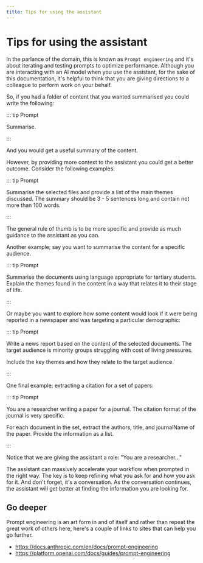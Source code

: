 ```yaml
---
title: Tips for using the assistant
---
```


# Tips for using the assistant

In the parlance of the domain, this is known as `Prompt engineering` and it's about iterating and
testing prompts to optimize performance. Although you are interacting with an AI model when you use
the assistant, for the sake of this documentation, it's helpful to think that you are giving
directions to a colleague to perform work on your behalf.

So, if you had a folder of content that you wanted summarised you could write the following:

::: tip Prompt

Summarise.

:::

And you would get a useful summary of the content.

However, by providing more context to the assistant you could get a better outcome. Consider the
following examples:

::: tip Prompt

Summarise the selected files and provide a list of the main themes discussed. The summary should be
3 - 5 sentences long and contain not more than 100 words.

:::

The general rule of thumb is to be more specific and provide as much guidance to the assistant as
you can.

Another example; say you want to summarise the content for a specific audience.

::: tip Prompt

Summarise the documents using language appropriate for tertiary students. Explain the themes found
in the content in a way that relates it to their stage of life.

:::

Or maybe you want to explore how some content would look if it were being reported in a newspaper
and was targeting a particular demographic:

::: tip Prompt

Write a news report based on the content of the selected documents. The target audience is minority
groups struggling with cost of living pressures.

Include the key themes and how they relate to the target audience.`

:::

One final example; extracting a citation for a set of papers:

::: tip Prompt

You are a researcher writing a paper for a journal. The citation format of the journal is very
specific.

For each document in the set, extract the authors, title, and journalName of the paper. Provide the
information as a list.

:::

Notice that we are giving the assistant a role: "You are a researcher..."

The assistant can massively accelerate your workflow when prompted in the right way. The key is to
keep refining what you ask for and how you ask for it. And don't forget, it's a conversation. As the
conversation continues, the assistant will get better at finding the information you are looking
for.

## Go deeper

Prompt engineering is an art form in and of itself and rather than repeat the great work of others
here, here's a couple of links to sites that can help you go further.

-   https://docs.anthropic.com/en/docs/prompt-engineering
-   https://platform.openai.com/docs/guides/prompt-engineering

<Disqus />
